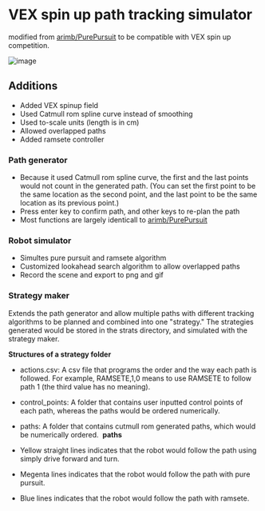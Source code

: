 # VEX spin up path tracking simulator

modified from [arimb/PurePursuit](https://github.com/arimb/PurePursuit) to be compatible with VEX spin up competition.

![image](https://github.com/acezxn/PathTracker/blob/main/images/pure_pursuit.gif)

## Additions

- Added VEX spinup field
- Used Catmull rom spline curve instead of smoothing
- Used to-scale units (length is in cm)
- Allowed overlapped paths
- Added ramsete controller

### Path generator

- Because it used Catmull rom spline curve, the first and the last points would not count in the generated path. (You can set the first point to be the same location as the second point, and the last point to be the same location as its previous point.) 
- Press enter key to confirm path, and other keys to re-plan the path
- Most functions are largely identicall to [arimb/PurePursuit](https://github.com/arimb/PurePursuit)

### Robot simulator

- Simultes pure pursuit and ramsete algorithm
- Customized lookahead search algorithm to allow overlapped paths
- Record the scene and export to png and gif

### Strategy maker

Extends the path generator and allow multiple paths with different tracking algorithms to be planned and combined into one "strategy." The strategies generated would be stored in the strats directory, and simulated with the strategy maker. 

**Structures of a strategy folder**

- actions.csv: A csv file that programs the order and the way each path is followed.
​For example, RAMSETE,1,0 means to use RAMSETE to follow path 1 (the third value has no meaning).
- ​control_points: A folder that contains user inputted control points of each path, whereas the paths would be ordered numerically.
- paths: A folder that contains cutmull rom generated paths, which would be numerically ordered.
​
**paths**

- Yellow straight lines indicates that the robot would follow the path using simply drive forward and turn.
- Megenta lines indicates that the robot would follow the path with pure pursuit.
- Blue lines indicates that the robot would follow the path with ramsete.